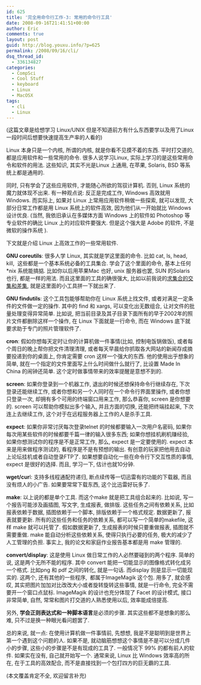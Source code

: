 ```yaml
---
id: 625
title: '完全用命令行工作-3: 常用的命令行工具'
date: 2008-09-16T21:41:51+00:00
author: Eric
comments: true
layout: post
guid: http://blog.youxu.info/?p=625
permalink: /2008/09/16/cli/
dsq_thread_id:
  - 336134827
categories:
  - CompSci
  - Cool Stuff
  - keyboard
  - Linux
  - MacOSX
tags:
  - cli
  - Linux
---
```

(这篇文章是给想学习 Linux/UNIX 但是不知道前方有什么东西要学以及用了Linux 一段时间后想要快速提高生产率的人看的)

Linux 本身只是一个内核, 所谓的内核, 就是你看不见摸不着的东西. 平时打交道的, 都是应用软件和一些常用的命令. 很多人说学习Linux, 实际上学习的是这些常用命令和软件的用法. 这些知识, 其实不光是Linux 上通用, 在苹果, Solaris, BSD 等系统上都是通用的.

同时, 只有学会了这些应用软件, 才能随心所欲的驾驭计算机. 否则, Linux 系统的魔力就体现不出来. 有一种观点说: 反正是完成工作, Windows 高效就用 Windows. 而实际上, 如果对 Linux 上常用应用软件稍做一些探索, 就可以发现, 大部分日常工作都是用 Linux 系统上的软件高效, 因为他们从一开始就比 Windows 设计优良. (当然, 我依旧承认在多媒体方面 Windows 上的软件如 Photoshop 等专业软件的确比 Linux 上的对应软件要强大. 但是这个强大是 Adobe 的软件, 不是微软的操作系统 ).

下文就是介绍 Linux 上高效工作的一些常用软件.

**GNU coreutils**: 很多人学 Linux, 其实就是学这里面的命令. 比如 cat, ls, head, kill,  这些都是一个基本系统必备的工具集合. 学会了这个里面的命令, 基本上任何 *nix 系统能搞掂. 比如你以后用苹果Mac 也好, unix 服务器也罢, SUN 的Solaris 也行, 都是一样的用法. 而且这里面的工具的确很强大, 比如以前我说的<a href="http://blog.youxu.info/2007/05/24/setop-under-linux-cli/" target="_blank">求集合的交集和差集</a>, 就是这里面的小工具拼一下就出来了.

**GNU findutils**: 这个工具包能够帮助你在 Linux 系统上找文件, 或者对满足一定条件的文件做一定的操作. 其中的 find 和 xargs, 可以变化出无数组合, 让对文件的批量处理变得异常简单. 比如说, 把当前目录及其子目录下面所有的早于2002年的照片文件都删除这样一个操作, 在 Linux 下面就是一行命令, 而在 Windows 底下就要求助于专门的照片管理软件了.

**cron**: 假如你想每天定时让你的计算机做一件事情(比如, 控制电饭锅做饭), 或者每个周日的晚上帮你把文件清理清理, 或者每天早晨给你抓取各大网站的新闻存成摘要投递到你的桌面上, 你肯定需要 cron 这样一个强大的东西. 他的使用出乎想象的简单, 就在一个指定的文件里面写上什么时间做什么就行了, 比设置 Made In China 的闹钟还简单. 这个定时做事情带来的效率提醒是意想不到的.

**screen**: 如果你登录到一个机器工作, 退出的时候还想保持命令行继续存在, 下次登录还能继续工作, 或者你想和另一个人同时在一个命令行界面里操作, 或者你想只登录一次, 却拥有多个可用的终端窗口用来工作, 那么恭喜你, screen 是你想要的. screen 可以帮助你模拟出多个输入, 并且方面的切换, 还能把终端挂起来, 下次连上去继续工作, 这个对于在远程服务器上工作的人是杀手工具.

**expect**: 如果你非常讨厌每次登录telnet 的时候都要输入一次用户名密码, 如果你每次用某些软件的时候都要千篇一律的输入很多东西; 如果你想挂机刷机赚经验, 如果你想测试你的程序是不是正常工作, 那么, expect 是一定要使用的. expect 本来是用来做程序测试的, 看程序是不是有预想的输出. 有创意的玩家把他用去自动上论坛挂机或者自动登录FTP了. 如果想要自动化一些在命令行下交互性质的事情, expect 是很好的选择. 而且, 学习一下, 估计也就10分钟.

**wget/cur**l: 支持多线程通配符递归, 断点续传等一切迅雷有的功能的下载器, 而且没有烦人的小广告. 如果要常常下载东西, 这个比迅雷好玩多了.

**make**: 以上说的都是单个工具. 而这个make 就是把工具组合起来的. 比如说, 写一个报告可能涉及画插图, 写文字, 生成报表, 做排版. 这些任务之间有依赖关系, 比如报表依赖于数据, 插图依赖于一个脚本, 排版依赖于一个格式规定. 数据更新了, 报表就要更新. 所有的这些任务和任务的依赖关系, 都可以写一个简单的makefile, 这样 make 就可以托管了. 假如数据更新了, 生成报表的时候只要重做报表, 插图就不需要重做. make 能自动分析这些依赖关系, 使得只执行必要的任务, 极大的减少了人工管理的负担. 事实上, 我的论文和家庭作业报告基本都是用 make 管理的.

**convert/display**: 这是使用 Linux 做日常工作的人必然要碰到的两个程序. 简单的说, 这是两个无所不能的程序. 其中 convert 能把一切能显示的图像格式转化成另一个格式. 比如png 和 pdf 之间的转化, 就是一句话. 而display 则是显示一切能现实的. 这两个, 还有其他的一些程序,  都属于ImageMagik 这个包. 用多了, 就会感叹, 其实把图片加加对比改改大小或者旋转旋转这些事情, 就是一行命令, 完全不需要开一个窗口点鼠标. ImageMagik 的设计也充分体现了 Facet 的设计模式, 接口非常简单, 自然, 常常和图片打交道的人熟悉使用以后, 效率能成倍提高.

另外, **学会正则表达式和一种脚本语言**是必须的步骤. 其实这些都不是想象的那么难, 只不过是换一种眼光看问题罢了.

总的来说, 就一点: 在使用计算机做一件事情前, 先想想, 我是不是聪明到是世界上第一个遇到这个问题的人. 如果不是, 就动脑筋想想这个事情是不是可以分成几件小的步骤, 这些小的步骤是不是有现成的工具了. 一般情况下 99% 的都有前人的软件. 如果实在没有, 自己就开始写一个. 通常来说, Linux 比 Windows 效率高的所在, 在于工具的高效配合, 而不是直接找到一个包打四方的巨无霸的工具.

(本文覆盖肯定不全, 欢迎留言补充)